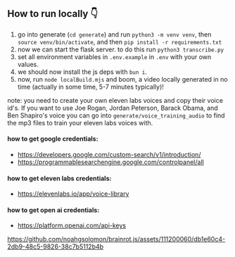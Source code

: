 ## How to run locally 👇

1. go into generate (```cd generate```) and run ```python3 -m venv venv```, then ```source venv/bin/activate```, and then ```pip install -r requirements.txt```
2. now we can start the flask server. to do this run ```python3 transcribe.py```
3. set all environment variables in ```.env.example``` in ```.env``` with your own values.
4. we should now install the js deps with ```bun i```.
5. now, run ```node localBuild.mjs``` and boom, a video locally generated in no time (actually in some time, 5-7 minutes typically)!

note: you need to create your own eleven labs voices and copy their voice id's. If you want to use Joe Rogan, Jordan Peterson, Barack Obama, and Ben Shapiro's voice you can go into ```generate/voice_training_audio``` to find the mp3 files to train your eleven labs voices with.

#### how to get google credentials:
- https://developers.google.com/custom-search/v1/introduction/
- https://programmablesearchengine.google.com/controlpanel/all

#### how to get eleven labs credentials:
- https://elevenlabs.io/app/voice-library

#### how to get open ai credentials:
- https://platform.openai.com/api-keys

https://github.com/noahgsolomon/brainrot.js/assets/111200060/db1e60c4-2db9-48c5-9826-38c7b5112b4b






